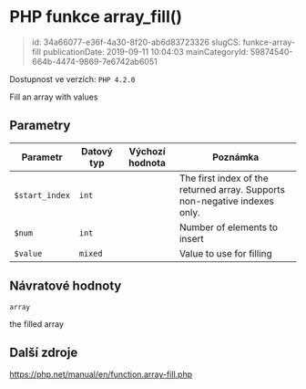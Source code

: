 PHP funkce array_fill()
================================

> id: 34a66077-e36f-4a30-8f20-ab6d83723326
> slugCS: funkce-array-fill
> publicationDate: 2019-09-11 10:04:03
> mainCategoryId: 59874540-664b-4474-9869-7e6742ab6051

Dostupnost ve verzích: `PHP 4.2.0`

Fill an array with values


Parametry
--------------

| Parametr | Datový typ | Výchozí hodnota | Poznámka |
|-----|-----|-----|-----|
| `$start_index` | `int` |  | The first index of the returned array. Supports non-negative indexes only. |
| `$num` | `int` |  | Number of elements to insert |
| `$value` | `mixed` |  | Value to use for filling |


Návratové hodnoty
----------------

`array`

the filled array

Další zdroje
------------

https://php.net/manual/en/function.array-fill.php
